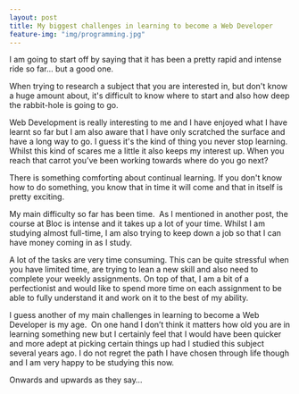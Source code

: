 ```yaml
---
layout: post
title: My biggest challenges in learning to become a Web Developer
feature-img: "img/programming.jpg"
---
```

I am going to start off by saying that it has been a pretty rapid and intense ride so far... but a good one.

When trying to research a subject that you are interested in, but don't know a huge amount about, it's difficult to know where to start and also how deep the rabbit-hole is going to go.

Web Development is really interesting to me and I have enjoyed what I have learnt so far but I am also aware that I have only scratched the surface and have a long way to go.  I guess it's the kind of thing you never stop learning.  Whilst this kind of scares me a little it also keeps my interest up.  When you reach that carrot you’ve been working towards where do you go next?

There is something comforting about continual learning.  If you don't know how to do something, you know that in time it will come and that in itself is pretty exciting.

My main difficulty so far has been time.&nbsp;  As I mentioned in another post, the course at Bloc is intense and it takes up a lot of your time.  Whilst I am studying almost full-time, I am also trying to keep down a job so that I can have money coming in as I study.

A lot of the tasks are very time consuming.  This can be quite stressful when you have limited time, are trying to lean a new skill and also need to complete your weekly assignments.  On top of that, I am a bit of a perfectionist and would like to spend more time on each assignment to be able to fully understand it and work on it to the best of my ability.

I guess another of my main challenges in learning to become a Web Developer is my age.&nbsp;  On one hand I don’t think it matters how old you are in learning something new but I certainly feel that I would have been quicker and more adept at picking certain things up had I studied this subject several years ago.  I do not regret the path I have chosen through life though and I am very happy to be studying this now.

Onwards and upwards as they say…
